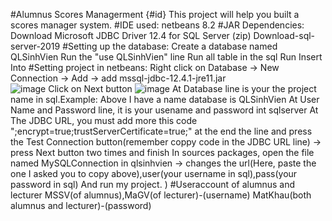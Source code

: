#Alumnus Scores Managerment {#id}
This project will help you built a scores manager system.
#IDE used:
  netbeans 8.2
#JAR Dependencies:
  Download Microsoft JDBC Driver 12.4 for SQL Server (zip)
  Download-sql-server-2019
#Setting up the database:
  Create a database named QLSinhVien
  Run the "use QLSinhVien" line
  Run all table in the sql
  Run Insert Into
#Setting project in netbeans:
  Right click on Database -> New Connection -> Add -> add mssql-jdbc-12.4.1-jre11.jar  
  ![image](https://github.com/Khoavo26042004/AlumnusScoresManagerment/assets/154489298/33f8949d-9a11-44a8-818a-df35917d8b40)
  Click on Next button 
  ![image](https://github.com/Khoavo26042004/AlumnusScoresManagerment/assets/154489298/84eae431-2bde-421f-a5ed-9c45b1c60593)
  At Database line is your the project name in sql.Example: Above I have a name database is QLSinhVien
  At User Name and Password line, it is your usename and password int sqlserver
  At The JDBC URL, you must add more this code ";encrypt=true;trustServerCertificate=true;" at the end the line and press the Test Connection button(remember coppy code in the JDBC URL line) -> press Next button two times and finish
  In sources packages, open the file named MySQLConnection in qlsinhvien -> changes the url(Here, paste the one I asked you to copy above),user(your username in sql),pass(your password in sql)
  And run my project.
)
#Useraccount of alumnus and lecturer 
  MSSV(of alumnus),MaGV(of lecturer)-(username) 
  MatKhau(both alumnus and lecturer)-(password)


